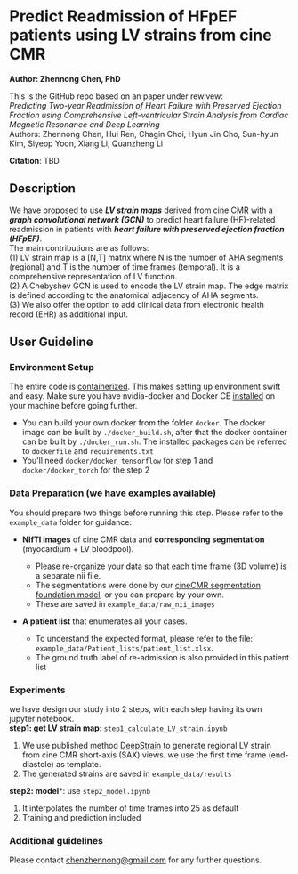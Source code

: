 # Predict Readmission of HFpEF patients using LV strains from cine CMR
**Author: Zhennong Chen, PhD**<br />

This is the GitHub repo based on an paper under rewivew: <br />
*Predicting Two-year Readmission of Heart Failure with Preserved Ejection Fraction using Comprehensive Left-ventricular Strain Analysis from Cardiac Magnetic Resonance and Deep Learning*<br />
Authors: Zhennong Chen, Hui Ren, Chagin Choi, Hyun Jin Cho, Sun-hyun Kim, Siyeop Yoon, Xiang Li, Quanzheng Li<br />

**Citation**: TBD

## Description
We have proposed to use ***LV strain maps*** derived from cine CMR with a ***graph convolutional network (GCN)*** to predict heart failure (HF)-related readmission in patients with ***heart failure with preserved ejection fraction (HFpEF)***.<br />
The main contributions  are as follows:<br />
(1) LV strain map is a [N,T] matrix where N is the number of AHA segments (regional) and T is the number of time frames (temporal). It is a comprehensive representation of LV function.<br />
(2) A Chebyshev GCN is used to encode the LV strain map. The edge matrix is defined according to the anatomical adjacency of AHA segments.<br />
(3) We also offer the option to add clinical data from electronic health record (EHR) as additional input.<br />


## User Guideline
### Environment Setup
The entire code is [containerized](https://www.docker.com/resources/what-container). This makes setting up environment swift and easy. Make sure you have nvidia-docker and Docker CE [installed](https://docs.nvidia.com/datacenter/cloud-native/container-toolkit/install-guide.html#docker) on your machine before going further. <br />
- You can build your own docker from the folder ```docker```. The docker image can be built by ```./docker_build.sh```, after that the docker container can be built by ```./docker_run.sh```. The installed packages can be referred to ```dockerfile``` and ```requirements.txt``` <br />
- You'll need  ```docker/docker_tensorflow``` for step 1 and ```docker/docker_torch``` for the step 2<br />

### Data Preparation (we have examples available)
You should prepare two things before running this step. Please refer to the `example_data` folder for guidance:

- **NIfTI images** of cine CMR data and **corresponding segmentation** (myocardium + LV bloodpool).
   - Please re-organize your data so that each time frame (3D volume) is a separate nii file. 
   - The segmentations were done by our [cineCMR segmentation foundation model](https://github.com/zhennongchen/cineCMR_SAM), or you can prepare by your own.
   - These are saved in ```example_data/raw_nii_images```

- **A patient list** that enumerates all your cases.  
   - To understand the expected format, please refer to the file:  
     `example_data/Patient_lists/patient_list.xlsx`.
   - The ground truth label of re-admission is also provided in this patient list


### Experiments
we have design our study into 2 steps, with each step having its own jupyter notebook.<br /> 
**step1: get LV strain map**: ```step1_calculate_LV_strain.ipynb```
1. We use published method [DeepStrain](https://github.com/moralesq/DeepStrain) to generate regional LV strain from cine CMR short-axis (SAX) views. we use the first time frame (end-diastole) as template. <br /> 
2. The generated strains are saved in ```example_data/results```

**step2: model***: use ```step2_model.ipynb```
1. It interpolates the number of time frames into 25 as default <br /> 
2. Training and prediction included  <br /> 

### Additional guidelines 
Please contact chenzhennong@gmail.com for any further questions.



